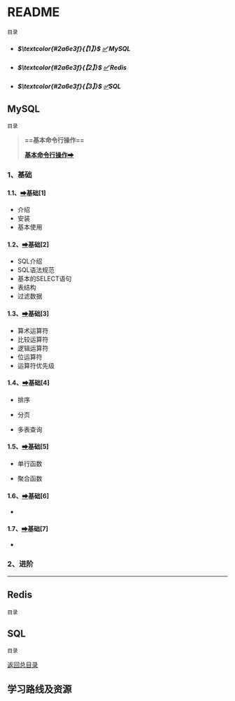# README

<a id="0">`目录`</a>

- ##### $\textcolor{#2a6e3f}{【1】}$ [✅](#1) MySQL

- ##### $\textcolor{#2a6e3f}{【2】}$ [✅](#2) Redis

- ##### $\textcolor{#2a6e3f}{【3】}$ [✅](#3)SQL

## MySQL

<a id="1">`目录`</a>

> **==基本命令行操作==**
> 
> **[基本命令行操作➡](./MySQL/order.md)**

### 1、基础

#### 1.1、[➡](./MySQL/basic/basic[1].md)基础[1]

- 介绍
- 安装
- 基本使用

#### 1.2、[➡](./MySQL/basic/basic[2].md)基础[2]

- SQL介绍
- SQL语法规范
- 基本的SELECT语句
- 表结构
- 过滤数据

#### 1.3、[➡](./MySQL/basic/basic[3].md)基础[3]

- 算术运算符
- 比较运算符
- 逻辑运算符
- 位运算符
- 运算符优先级

#### 1.4、[➡](./MySQL/basic/basic[4].md)基础[4]

- 排序

- 分页

- 多表查询

#### 1.5、[➡](./MySQL/basic/basic[5].md)基础[5]

- 单行函数

- 聚合函数

#### 1.6、[➡](./MySQL/basic/basic[6].md)基础[6]

- 


#### 1.7、[➡](./MySQL/basic/basic[7].md)基础[7]

- 


### 2、进阶

---

## Redis

<a id="2">`目录`</a>

## SQL

<a id="3">`目录`</a>

[返回总目录](#0)

## 学习路线及资源

